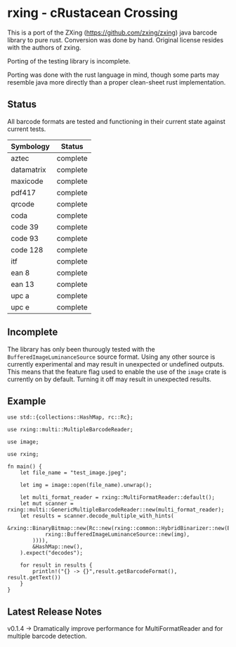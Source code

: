 # rxing - cRustacean Crossing

This is a port of the ZXing (https://github.com/zxing/zxing) java barcode library to pure rust. Conversion was done by hand. Original license resides with the authors of zxing.

Porting of the testing library is incomplete.

Porting was done with the rust language in mind, though some parts may resemble java more directly than a proper clean-sheet rust implementation.

## Status
All barcode formats are tested and functioning in their current state against current tests.

| Symbology | Status |
| --- | --- |
| aztec | complete |
| datamatrix | complete |
| maxicode | complete |
| pdf417 | complete |
| qrcode | complete |
| coda | complete |
| code 39 | complete |
| code 93 | complete |
| code 128 | complete |
| itf | complete |
| ean 8 | complete |
| ean 13 | complete |
| upc a | complete |
| upc e | complete |

## Incomplete
The library has only been thurougly tested with the `BufferedImageLuminanceSource` source format. Using any other
source is currently experimental and may result in unexpected or undefined outputs. This means that the feature flag
used to enable the use of the `image` crate is currently on by default. Turning it off may result in unexpected results.

## Example

```
use std::{collections::HashMap, rc::Rc};

use rxing::multi::MultipleBarcodeReader;

use image;

use rxing;

fn main() {
    let file_name = "test_image.jpeg";

    let img = image::open(file_name).unwrap();

    let multi_format_reader = rxing::MultiFormatReader::default();
    let mut scanner = rxing::multi::GenericMultipleBarcodeReader::new(multi_format_reader);
    let results = scanner.decode_multiple_with_hints(
        &rxing::BinaryBitmap::new(Rc::new(rxing::common::HybridBinarizer::new(Box::new(
            rxing::BufferedImageLuminanceSource::new(img),
        )))),
        &HashMap::new(),
    ).expect("decodes");

    for result in results {
        println!("{} -> {}",result.getBarcodeFormat(), result.getText())
    }
}
```

## Latest Release Notes
v0.1.4 -> Dramatically improve performance for MultiFormatReader and for multiple barcode detection.